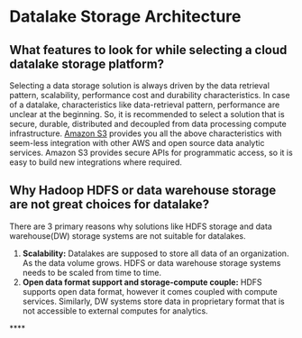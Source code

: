 # Datalake Storage Architecture

## What  features to look for while selecting a cloud datalake storage platform?

Selecting a data storage solution is  always driven by the data retrieval pattern, scalability, performance cost and  durability characteristics. In case of a datalake,  characteristics like data-retrieval pattern, performance are  unclear at the beginning. So, it is recommended to select a solution that is secure, durable, distributed and  decoupled from data processing compute infrastructure. [Amazon S3](https://aws.amazon.com/s3/) provides you all the above characteristics with seem-less integration with other AWS and open source data analytic services. Amazon S3 provides secure APIs for programmatic access, so it is easy to build new integrations where required.

## Why Hadoop HDFS or data warehouse storage are not great choices for datalake? 

There are 3 primary reasons why solutions like HDFS storage and data warehouse\(DW\) storage systems are not suitable for datalakes.

1. **Scalability:** Datalakes are supposed to store all data of an organization. As the data volume grows. HDFS or data warehouse storage systems needs to be scaled from time to time. 
2. **Open data format support and storage-compute couple:** HDFS supports open data format, however it comes coupled with compute services. Similarly, DW systems store data in proprietary format that is not accessible to external computes for analytics.

\*\*\*\*



